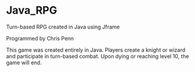 # Java_RPG
Turn-based RPG created in Java using Jframe

Programmed by Chris Penn

This game was created entirely in Java.
Players create a knight or wizard and participate in turn-based combat.
Upon dying or reaching level 10, the game will end.
